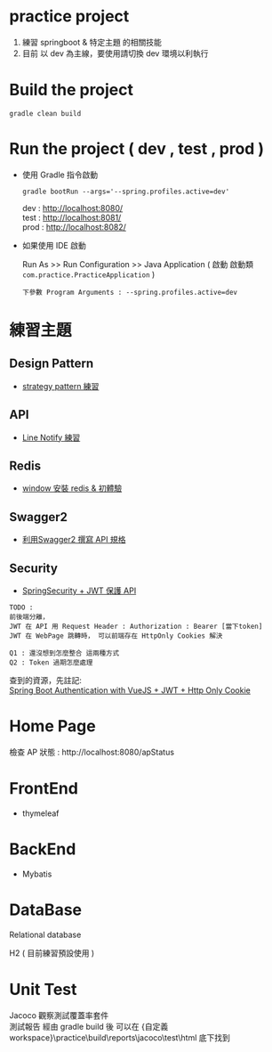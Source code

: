 # practice project

1. 練習 springboot & 特定主題 的相關技能
2. 目前 以 dev 為主線，要使用請切換 dev 環境以利執行

# Build the project 

  `gradle clean build`

# Run the project ( dev , test , prod )

- 使用 Gradle 指令啟動

  `gradle bootRun --args='--spring.profiles.active=dev'`
  
  dev   : [http://localhost:8080/](http://localhost:8080/)  <br>
  test  : [http://localhost:8081/](http://localhost:8081/)  <br>
  prod  : [http://localhost:8082/](http://localhost:8082/)  <br>
  
- 如果使用 IDE 啟動
  
  Run As >> Run Configuration >> Java Application ( 啟動 啟動類 `com.practice.PracticeApplication` )
  
  ` 下參數 Program Arguments : --spring.profiles.active=dev `
  

# 練習主題 
## Design Pattern
- [strategy pattern 練習](https://github.com/oscar51011/practice/blob/master/notes/designPattern/strategyPattern.md)

## API
- [Line Notify 練習](https://github.com/oscar51011/practice/blob/master/notes/lineNotify/lineNotify.md)


## Redis
- [window 安裝 redis & 初體驗](https://github.com/oscar51011/practice/blob/master/notes/redis/GettingStarted.md)

## Swagger2
- [利用Swagger2 撰寫 API 規格](https://github.com/oscar51011/practice/blob/master/notes/swagger/swagger2.md)

## Security 
- [SpringSecurity + JWT 保護 API](https://github.com/oscar51011/practice/blob/master/notes/spring/security/springSecurity%26Jwt.md)

```
TODO :
前後端分離，
JWT 在 API 用 Request Header : Authorization : Bearer [當下token]
JWT 在 WebPage 跳轉時， 可以前端存在 HttpOnly Cookies 解決

Q1 : 還沒想到怎麼整合 這兩種方式 
Q2 : Token 過期怎麼處理
```
查到的資源，先註記: <br>
[Spring Boot Authentication with VueJS + JWT + Http Only Cookie](https://medium.com/@altunkan/spring-boot-authentication-with-vuejs-jwt-http-only-cookie-4d8cfe7e4f0f)
  
# Home Page

檢查 AP 狀態 : http://localhost:8080/apStatus <br>
  
# FrontEnd
- thymeleaf

# BackEnd
- Mybatis

# DataBase
Relational database

H2 ( 目前練習預設使用 ) <br>

# Unit Test
Jacoco 觀察測試覆蓋率套件 <br>
測試報告 經由 gradle build 後 可以在 {自定義workspace}\practice\build\reports\jacoco\test\html 底下找到

